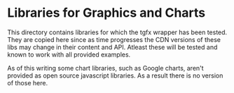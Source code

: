 # Libraries for Graphics and Charts

This directory contains libraries for which the tgfx wrapper has been tested.  They are copied here since as time progresses the CDN versions of these libs may change in their content and API.  Atleast these will be tested and known to work with all provided examples.

As of this writing some chart libraries, such as Google charts, aren't provided as open source javascript libraries.  As a result there is no version of those here.

